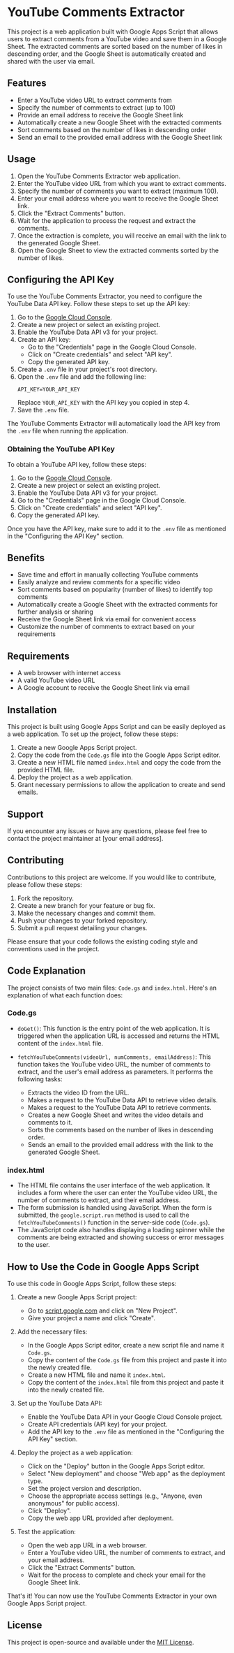 # YouTube Comments Extractor

This project is a web application built with Google Apps Script that allows users to extract comments from a YouTube video and save them in a Google Sheet. The extracted comments are sorted based on the number of likes in descending order, and the Google Sheet is automatically created and shared with the user via email.

## Features

- Enter a YouTube video URL to extract comments from
- Specify the number of comments to extract (up to 100)
- Provide an email address to receive the Google Sheet link
- Automatically create a new Google Sheet with the extracted comments
- Sort comments based on the number of likes in descending order
- Send an email to the provided email address with the Google Sheet link

## Usage

1. Open the YouTube Comments Extractor web application.
2. Enter the YouTube video URL from which you want to extract comments.
3. Specify the number of comments you want to extract (maximum 100).
4. Enter your email address where you want to receive the Google Sheet link.
5. Click the "Extract Comments" button.
6. Wait for the application to process the request and extract the comments.
7. Once the extraction is complete, you will receive an email with the link to the generated Google Sheet.
8. Open the Google Sheet to view the extracted comments sorted by the number of likes.

## Configuring the API Key

To use the YouTube Comments Extractor, you need to configure the YouTube Data API key. Follow these steps to set up the API key:

1. Go to the [Google Cloud Console](https://console.cloud.google.com/).
2. Create a new project or select an existing project.
3. Enable the YouTube Data API v3 for your project.
4. Create an API key:
   - Go to the "Credentials" page in the Google Cloud Console.
   - Click on "Create credentials" and select "API key".
   - Copy the generated API key.
5. Create a `.env` file in your project's root directory.
6. Open the `.env` file and add the following line:
   ```
   API_KEY=YOUR_API_KEY
   ```
   Replace `YOUR_API_KEY` with the API key you copied in step 4.
7. Save the `.env` file.

The YouTube Comments Extractor will automatically load the API key from the `.env` file when running the application.

### Obtaining the YouTube API Key

To obtain a YouTube API key, follow these steps:

1. Go to the [Google Cloud Console](https://console.cloud.google.com/).
2. Create a new project or select an existing project.
3. Enable the YouTube Data API v3 for your project.
4. Go to the "Credentials" page in the Google Cloud Console.
5. Click on "Create credentials" and select "API key".
6. Copy the generated API key.

Once you have the API key, make sure to add it to the `.env` file as mentioned in the "Configuring the API Key" section.

## Benefits

- Save time and effort in manually collecting YouTube comments
- Easily analyze and review comments for a specific video
- Sort comments based on popularity (number of likes) to identify top comments
- Automatically create a Google Sheet with the extracted comments for further analysis or sharing
- Receive the Google Sheet link via email for convenient access
- Customize the number of comments to extract based on your requirements

## Requirements

- A web browser with internet access
- A valid YouTube video URL
- A Google account to receive the Google Sheet link via email

## Installation

This project is built using Google Apps Script and can be easily deployed as a web application. To set up the project, follow these steps:

1. Create a new Google Apps Script project.
2. Copy the code from the `Code.gs` file into the Google Apps Script editor.
3. Create a new HTML file named `index.html` and copy the code from the provided HTML file.
4. Deploy the project as a web application.
5. Grant necessary permissions to allow the application to create and send emails.

## Support

If you encounter any issues or have any questions, please feel free to contact the project maintainer at [your email address].

## Contributing

Contributions to this project are welcome. If you would like to contribute, please follow these steps:

1. Fork the repository.
2. Create a new branch for your feature or bug fix.
3. Make the necessary changes and commit them.
4. Push your changes to your forked repository.
5. Submit a pull request detailing your changes.

Please ensure that your code follows the existing coding style and conventions used in the project.

## Code Explanation

The project consists of two main files: `Code.gs` and `index.html`. Here's an explanation of what each function does:

### Code.gs

- `doGet()`: This function is the entry point of the web application. It is triggered when the application URL is accessed and returns the HTML content of the `index.html` file.

- `fetchYouTubeComments(videoUrl, numComments, emailAddress)`: This function takes the YouTube video URL, the number of comments to extract, and the user's email address as parameters. It performs the following tasks:
  - Extracts the video ID from the URL.
  - Makes a request to the YouTube Data API to retrieve video details.
  - Makes a request to the YouTube Data API to retrieve comments.
  - Creates a new Google Sheet and writes the video details and comments to it.
  - Sorts the comments based on the number of likes in descending order.
  - Sends an email to the provided email address with the link to the generated Google Sheet.

### index.html

- The HTML file contains the user interface of the web application. It includes a form where the user can enter the YouTube video URL, the number of comments to extract, and their email address.
- The form submission is handled using JavaScript. When the form is submitted, the `google.script.run` method is used to call the `fetchYouTubeComments()` function in the server-side code (`Code.gs`).
- The JavaScript code also handles displaying a loading spinner while the comments are being extracted and showing success or error messages to the user.

## How to Use the Code in Google Apps Script

To use this code in Google Apps Script, follow these steps:

1. Create a new Google Apps Script project:
   - Go to [script.google.com](https://script.google.com/) and click on "New Project".
   - Give your project a name and click "Create".

2. Add the necessary files:
   - In the Google Apps Script editor, create a new script file and name it `Code.gs`.
   - Copy the content of the `Code.gs` file from this project and paste it into the newly created file.
   - Create a new HTML file and name it `index.html`.
   - Copy the content of the `index.html` file from this project and paste it into the newly created file.

3. Set up the YouTube Data API:
   - Enable the YouTube Data API in your Google Cloud Console project.
   - Create API credentials (API key) for your project.
   - Add the API key to the `.env` file as mentioned in the "Configuring the API Key" section.

4. Deploy the project as a web application:
   - Click on the "Deploy" button in the Google Apps Script editor.
   - Select "New deployment" and choose "Web app" as the deployment type.
   - Set the project version and description.
   - Choose the appropriate access settings (e.g., "Anyone, even anonymous" for public access).
   - Click "Deploy".
   - Copy the web app URL provided after deployment.

5. Test the application:
   - Open the web app URL in a web browser.
   - Enter a YouTube video URL, the number of comments to extract, and your email address.
   - Click the "Extract Comments" button.
   - Wait for the process to complete and check your email for the Google Sheet link.

That's it! You can now use the YouTube Comments Extractor in your own Google Apps Script project.

## License

This project is open-source and available under the [MIT License](https://opensource.org/licenses/MIT).